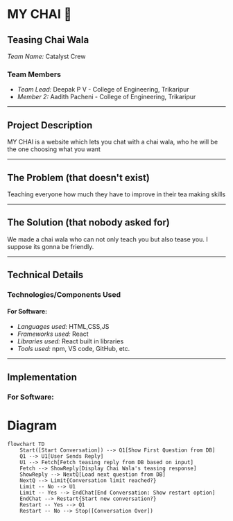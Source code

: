 # MY CHAI 🎯

## Teasing Chai Wala

*Team Name:* Catalyst Crew  

### Team Members
- *Team Lead:* Deepak P V - College of Engineering, Trikaripur  
- *Member 2:* Aadith Pacheni - College of Engineering, Trikaripur

---

## Project Description
MY CHAI is a website which lets you chat with a chai wala, who he will be the one choosing what you want

---

## The Problem (that doesn't exist)
Teaching everyone how much they have to improve in their tea making skills

---

## The Solution (that nobody asked for)
We made a chai wala who can not only teach you but also tease you. I suppose its gonna be friendly.

---

## Technical Details

### Technologies/Components Used

#### For Software:
- *Languages used:* HTML,CSS,JS 
- *Frameworks used:* React  
- *Libraries used:* React built in libraries  
- *Tools used:* npm, VS code, GitHub, etc.   

---

## Implementation

### For Software:

# Diagram

```mermaid
flowchart TD
    Start([Start Conversation]) --> Q1[Show First Question from DB]
    Q1 --> U1[User Sends Reply]
    U1 --> Fetch[Fetch teasing reply from DB based on input]
    Fetch --> ShowReply[Display Chai Wala's teasing response]
    ShowReply --> NextQ[Load next question from DB]
    NextQ --> Limit{Conversation limit reached?}
    Limit -- No --> U1
    Limit -- Yes --> EndChat[End Conversation: Show restart option]
    EndChat --> Restart{Start new conversation?}
    Restart -- Yes --> Q1
    Restart -- No --> Stop([Conversation Over])
